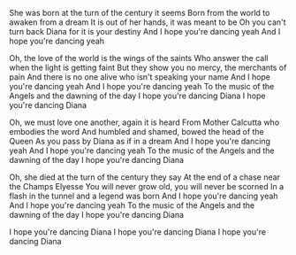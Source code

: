 She was born at the turn of the century it seems
Born from the world to awaken from a dream
It is out of her hands, it was meant to be
Oh you can't turn back Diana for it is your destiny
And I hope you're dancing yeah
And I hope you're dancing yeah

Oh, the love of the world is the wings of the saints
Who answer the call when the light is getting faint
But they show you no mercy, the merchants of pain
And there is no one alive who isn't speaking your name
And I hope you're dancing yeah
And I hope you're dancing yeah
To the music of the Angels and the dawning of the day
I hope you're dancing Diana
I hope you're dancing Diana

Oh, we must love one another, again it is heard
From Mother Calcutta who embodies the word
And humbled and shamed, bowed the head of the Queen
As you pass by Diana as if in a dream
And I hope you're dancing yeah
And I hope you're dancing yeah
To the music of the Angels and the dawning of the day
I hope you're dancing Diana

Oh, she died at the turn of the century they say
At the end of a chase near the Champs Elyesse
You will never grow old, you will never be scorned
In a flash in the tunnel and a legend was born
And I hope you're dancing yeah
And I hope you're dancing yeah
To the music of the Angels and the dawning of the day
I hope you're dancing Diana

I hope you're dancing Diana
I hope you're dancing Diana
I hope you're dancing Diana
